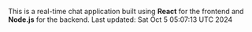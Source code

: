 This is a real-time chat application built using **React** for the frontend and **Node.js** for the backend.
Last updated: Sat Oct  5 05:07:13 UTC 2024
